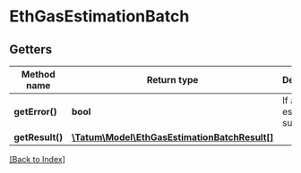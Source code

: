 # EthGasEstimationBatch

## Getters

Method name | Return type | Description | Notes
------------ | ------------- | ------------- | -------------
**getError()** | **bool** | If all estimations succeeded. |
**getResult()** | [**\Tatum\Model\EthGasEstimationBatchResult[]**](EthGasEstimationBatchResult.md) |  |

[[Back to Index]](../index.md)
